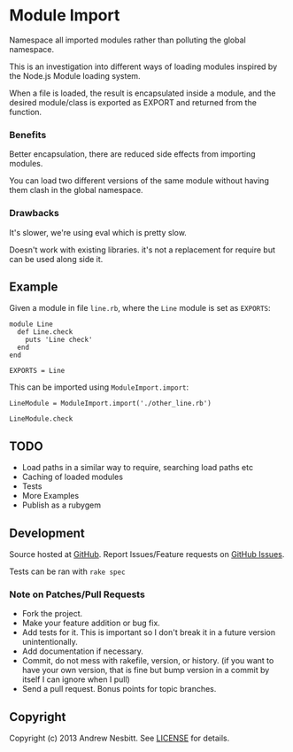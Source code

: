 # Module Import

Namespace all imported modules rather than polluting the global namespace.

This is an investigation into different ways of loading modules inspired by the Node.js Module loading system.

When a file is loaded, the result is encapsulated inside a module, and the desired module/class is exported as EXPORT and returned from the function.

### Benefits

Better encapsulation, there are reduced side effects from importing modules. 

You can load two different versions of the same module without having them clash in the global namespace.

### Drawbacks

It's slower, we're using eval which is pretty slow.

Doesn't work with existing libraries. it's not a replacement for require but can be used along side it.

## Example

Given a module in file `line.rb`, where the `Line` module is set as `EXPORTS`:

    module Line
      def Line.check
        puts 'Line check'
      end
    end

    EXPORTS = Line

This can be imported using `ModuleImport.import`:

    LineModule = ModuleImport.import('./other_line.rb')
    
    LineModule.check
    
## TODO

* Load paths in a similar way to require, searching load paths etc
* Caching of loaded modules
* Tests
* More Examples
* Publish as a rubygem

## Development

Source hosted at [GitHub](http://github.com/andrew/module_import).
Report Issues/Feature requests on [GitHub Issues](http://github.com/andrew/module_import/issues).

Tests can be ran with `rake spec`

### Note on Patches/Pull Requests

 * Fork the project.
 * Make your feature addition or bug fix.
 * Add tests for it. This is important so I don't break it in a
   future version unintentionally.
 * Add documentation if necessary.
 * Commit, do not mess with rakefile, version, or history.
   (if you want to have your own version, that is fine but bump version in a commit by itself I can ignore when I pull)
 * Send a pull request. Bonus points for topic branches.

## Copyright

Copyright (c) 2013 Andrew Nesbitt. See [LICENSE](https://github.com/andrew/module_import/blob/master/LICENSE) for details.
